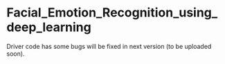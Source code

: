 # Facial_Emotion_Recognition_using_deep_learning


Driver code has some bugs will be fixed in next version (to be uploaded soon).

